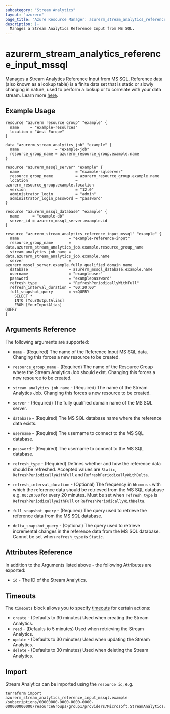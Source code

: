 ```yaml
---
subcategory: "Stream Analytics"
layout: "azurerm"
page_title: "Azure Resource Manager: azurerm_stream_analytics_reference_input_mssql"
description: |-
  Manages a Stream Analytics Reference Input from MS SQL.
---
```


# azurerm_stream_analytics_reference_input_mssql

Manages a Stream Analytics Reference Input from MS SQL. Reference data (also known as a lookup table) is a finite data set that is static or slowly changing in nature, used to perform a lookup or to correlate with your data stream. Learn more [here](https://docs.microsoft.com/azure/stream-analytics/stream-analytics-use-reference-data#azure-sql-database).

## Example Usage

```hcl
resource "azurerm_resource_group" "example" {
  name     = "example-resources"
  location = "West Europe"
}

data "azurerm_stream_analytics_job" "example" {
  name                = "example-job"
  resource_group_name = azurerm_resource_group.example.name
}

resource "azurerm_mssql_server" "example" {
  name                         = "example-sqlserver"
  resource_group_name          = azurerm_resource_group.example.name
  location                     = azurerm_resource_group.example.location
  version                      = "12.0"
  administrator_login          = "admin"
  administrator_login_password = "password"
}

resource "azurerm_mssql_database" "example" {
  name      = "example-db"
  server_id = azurerm_mssql_server.example.id
}

resource "azurerm_stream_analytics_reference_input_mssql" "example" {
  name                      = "example-reference-input"
  resource_group_name       = data.azurerm_stream_analytics_job.example.resource_group_name
  stream_analytics_job_name = data.azurerm_stream_analytics_job.example.name
  server                    = azurerm_mssql_server.example.fully_qualified_domain_name
  database                  = azurerm_mssql_database.example.name
  username                  = "exampleuser"
  password                  = "examplepassword"
  refresh_type              = "RefreshPeriodicallyWithFull"
  refresh_interval_duration = "00:20:00"
  full_snapshot_query       = <<QUERY
    SELECT *
    INTO [YourOutputAlias]
    FROM [YourInputAlias]
QUERY
}

```

## Arguments Reference

The following arguments are supported:

* `name` - (Required) The name of the Reference Input MS SQL data. Changing this forces a new resource to be created.

* `resource_group_name` - (Required) The name of the Resource Group where the Stream Analytics Job should exist. Changing this forces a new resource to be created.

* `stream_analytics_job_name` - (Required) The name of the Stream Analytics Job. Changing this forces a new resource to be created.

* `server` - (Required) The fully qualified domain name of the MS SQL server.

* `database` - (Required) The MS SQL database name where the reference data exists.

* `username` - (Required) The username to connect to the MS SQL database.

* `password` - (Required) The username to connect to the MS SQL database.

* `refresh_type` - (Required) Defines whether and how the reference data should be refreshed. Accepted values are `Static`, `RefreshPeriodicallyWithFull` and `RefreshPeriodicallyWithDelta`.

* `refresh_interval_duration` - (Optional) The frequency in `hh:mm:ss` with which the reference data should be retrieved from the MS SQL database e.g. `00:20:00` for every 20 minutes. Must be set when `refresh_type` is `RefreshPeriodicallyWithFull` or `RefreshPeriodicallyWithDelta`.

* `full_snapshot_query` - (Required) The query used to retrieve the reference data from the MS SQL database.

* `delta_snapshot_query` - (Optional) The query used to retrieve incremental changes in the reference data from the MS SQL database. Cannot be set when `refresh_type` is `Static`.

## Attributes Reference

In addition to the Arguments listed above - the following Attributes are exported: 

* `id` - The ID of the Stream Analytics.

## Timeouts

The `timeouts` block allows you to specify [timeouts](https://www.terraform.io/docs/configuration/resources.html#timeouts) for certain actions:

* `create` - (Defaults to 30 minutes) Used when creating the Stream Analytics.
* `read` - (Defaults to 5 minutes) Used when retrieving the Stream Analytics.
* `update` - (Defaults to 30 minutes) Used when updating the Stream Analytics.
* `delete` - (Defaults to 30 minutes) Used when deleting the Stream Analytics.

## Import

Stream Analytics can be imported using the `resource id`, e.g.

```shell
terraform import azurerm_stream_analytics_reference_input_mssql.example /subscriptions/00000000-0000-0000-0000-000000000000/resourceGroups/group1/providers/Microsoft.StreamAnalytics/streamingjobs/job1/inputs/input1
```
